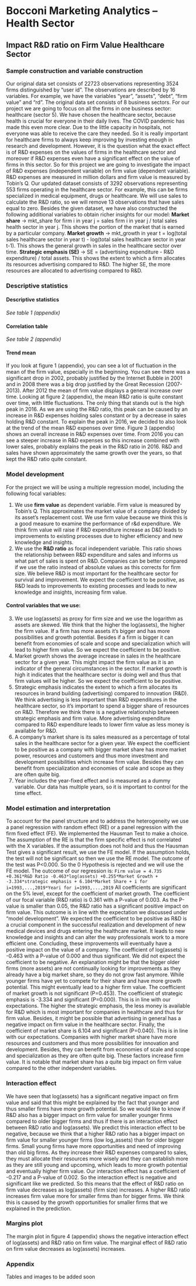 # Bocconi Marketing Analytics – Health Sector
## Impact R&D ratio on Firm Value Healthcare Sector
### Sample construction and variable construction
Our original data set consists of 22723 observations representing 3524 firms distinguished by “user id”. The observations are described by 16 variables. For example, we have the variables “year”, “assets”, “debt”, “firm value” and “rd”. The original data set consists of 8 business sectors. 
For our project we are going to focus on all the firms in one business sector: healthcare (sector 5). We have chosen the healthcare sector, because health is crucial for everyone in their daily lives. The COVID pandemic has made this even more clear. Due to the little capacity in hospitals, not everyone was able to receive the care they needed. So it is really important for healthcare firms to always keep improving by investing enough in research and development. However, it is the question what the exact effect is of R&D expenses on the values of firms in the healthcare sector and moreover if R&D expenses even have a significant effect on the value of firms in this sector. So for this project we are going to investigate the impact of R&D expenses (independent variable) on firm value (dependent variable). R&D expenses are measured in million dollars and firm value is measured by Tobin’s Q. 
Our updated dataset consists of 3292 observations representing 553 firms operating in the healthcare sector. For example, this can be firms specialized in medical equipment, drugs or healthcare. We will use sales to calculate the R&D ratio, so we will remove 13 observations that have sales equal to zero. Besides the given dataset, we have also constructed the following additional variables to obtain richer insights for our model:
**Market share** → mkt_share for firm i in year j = sales firm i in year j / total sales health sector in year j. This shows the portion of the market that is earned by a particular company. 
**Market growth** → mkt_growth in year t = log(total sales healthcare sector in year t) - log(total sales healthcare sector in year t-1). This shows the general growth in sales in the healthcare sector over time.
**Strategic emphasis (SE)** → SE = (advertising expenditure - R&D expenditure) / total assets. This shows the extent to which a firm allocates its resources advertising compared to R&D. The higher SE, the more resources are allocated to advertising compared to R&D.
### Descriptive statistics
#### Descriptive statistics
*See table 1 (appendix)*
#### Correlation table
*See table 2 (appendix)*
#### Trend mean
If you look at figure 1 (appendix), you can see a lot of fluctuation in the mean of the firm value, especially in the beginning. You can see there was a significant drop in 2002, probably justified by the Internet Bubble in 2001 and in 2008 there was a big drop justified by the Great Recession (2007-2013). After 2012 the mean of firm value displays a general increase over time.
Looking at figure 2 (appendix), the mean R&D ratio is quite constant over time, with little fluctuations. The only thing that stands out is the high peak in 2016. As we are using the R&D ratio, this peak can be caused by an increase in R&D expenses holding sales constant or by a decrease in sales holding R&D constant. 
To explain the peak in 2016, we decided to also look at the trend of the mean R&D expenses over time. Figure 3 (appendix) shows an overall increase in R&D expenses over time. From 2016 you can see a steeper increase in R&D expenses so this increase combined with lower sales, probably explains the peak in the R&D ratio in 2016. R&D and sales have shown approximately the same growth over the years, so that kept the R&D ratio quite constant.
### Model development 
For the project we will be using a multiple regression model, including the following focal variables:
1. We use **firm value** as dependent variable. Firm value is measured by Tobin’s Q. This approximates the market value of a company divided by its asset’s replacement cost. We use firm value because we think this is a good measure to examine the performance of r&d expenditure. We think firm value will raise if R&D expenditure increase as D&D leads to improvements to existing processes due to higher efficiency and new knowledge and insights.
2. We use the **R&D ratio** as focal independent variable. This ratio shows the relationship between R&D expenditure and sales and informs us what part of sales is spent on R&D. Companies can be better compared if we use the ratio instead of absolute values as this corrects for firm size. We believe R&D is most important for the healthcare sector for survival and improvement. We expect the coefficient to be positive, as R&D leads to improvements to existing processes and leads to new knowledge and insights, increasing firm value. 
#### Control variables that we use:
3. We use log(assets) as proxy for firm size and we use the logarithm as assets are skewed. We think that the higher the log(assets), the higher the firm value. If a firm has more assets it’s bigger and has more possibilities and growth potential. Besides if a firm is bigger it can benefit from economies of scale and scope and specialization which will lead to higher firm value. So we expect the coefficient to be positive.
4. Market growth shows the average increase in sales in the healthcare sector for a given year. This might impact the firm value as it is an indicator of the general circumstances in the sector. If market growth is high it indicates that the healthcare sector is doing well and thus that firm values will be higher. So we expect the coefficient to be positive.
5. Strategic emphasis indicates the extent to which a firm allocates its resources in brand building (advertising) compared to innovation (R&D). We think advertising is less important than R&D expenditures in the healthcare sector, so it’s important to spend a bigger share of resources on R&D. Therefore we think there is a negative relationship between strategic emphasis and firm value. More advertising expenditure compared to R&D expenditure leads to lower firm value as less money is available for R&D. 
6. A company’s market share is its sales measured as a percentage of total sales in the healthcare sector for a given year. We expect the coefficient to be positive as a company with bigger market share has more market power, resources and customers and thus more investment and development possibilities which increase firm value. Besides they can benefit from specialization and economies of scale and scope as they are often quite big.
7. Year includes the year-fixed effect and is measured as a dummy variable. Our data has multiple years, so it is important to control for the time effect.

### Model estimation and interpretation
To account for the panel structure and to address the heterogeneity we use a panel regression with random effect (RE) or a panel regression with the firm fixed effect (FE). We implemented the Hausman Test to make a choice. The assumption of the RE is that the firm specific effect is not correlated with the X variables. If the assumption does not hold and thus the Hausman Test gives a significant result, we use the FE model. If the assumption holds, the test will not be significant so then we use the RE model. The outcome of the test was P<0.000. So the 0 Hypothesis is rejected and we will use the FE model. 
The outcome of our regression is:
`Firm value = 4.735 +0.361*R&D Ratio -0.463*log(assets) +0.255*Market Growth +  
-3.334*strategic emphasis + 6.104*Market Share + i for i=1993,...,2019*Yeari for i=1993,...,2019` All coefficients are significant on the 5% level, except for the coefficient of market growth. 
The coefficient of our focal variable (R&D ratio) is 0.361 with a P-value of 0.003. As the P-value is smaller than 0.05, the R&D ratio has a significant positive impact on firm value. This outcome is in line with the expectation we discussed under “model development”. We expected the coefficient to be positive as R&D is a crucial component in the successful realization and development of new medical devices and drugs entering the healthcare market. It leads to new knowledge and insights and can alter the way professionals work to a more efficient one. Concluding, these improvements will eventually have a positive impact on the value of a company.
The coefficient of log(assets) is -0.463 with a P-value of 0.000 and thus significant. We did not expect the coefficient to be negative. An explanation might be that the bigger older firms (more assets) are not continually looking for improvements as they already have a big market share, so they do not grow fast anymore. While younger firms have yet to compete for their share and have more growth potential. This might eventually lead to a higher firm value.
The coefficient of market growth is not significant (P=0.453). The coefficient of strategic emphasis is -3.334 and significant (P=0.000). This is in line with our expectations. The higher the strategic emphasis, the less money is available for R&D which is most important for companies in healthcare and thus for firm value. Besides, it might be possible that advertising in general has a negative impact on firm value in the healthcare sector. Finally, the coefficient of market share is 6.104 and significant (P=0.040). This is in line with our expectations. Companies with higher market share have more resources and customers and thus more possibilities for innovation and development. Besides, they can benefit from economies of scale and scope and specialization as they are often quite big. These factors increase firm value. It is notable that market share has a quite big impact on firm value compared to the other independent variables. 
### Interaction effect
We have seen that log(assets) has a significant negative impact on firm value and said that this might be explained by the fact that younger and thus smaller firms have more growth potential. So we would like to know if R&D also has a bigger impact on firm value for smaller younger firms compared to older bigger firms and thus if there is an interaction effect between R&D ratio and log(assets). We predict this interaction effect to be negative, because we think that a higher R&D ratio has a bigger impact on firm value for smaller younger firms (low log_assets) than for older bigger firms. Small young firms have more opportunities and need of improving than old big firms. As they increase their R&D expenses compared to sales, they must allocate their resources more wisely and they can establish more as they are still young and upcoming, which leads to more growth potential and eventually higher firm value.
Our interaction effect has a coefficient of -0.217 and a P-value of 0.002. So the interaction effect is negative and significant like we predicted. So this means that the effect of R&D ratio on firm value decreases as log(assets) (firm size) increases. A higher R&D ratio increases firm value more for smaller firms than for bigger firms. We think this is caused by the growth opportunities for smaller firms that we explained in the prediction.
### Margins plot
The margin plot in figure 4 (appendix) shows the negative interaction effect of log(assets) and R&D ratio on firm value. The marginal effect of R&D ratio on firm value decreases as log(assets) increases. 
### Appendix
Tables and images to be added soon